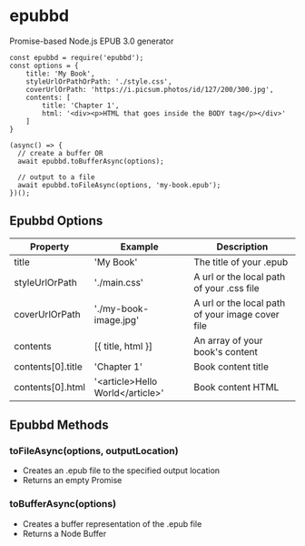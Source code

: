 # epubbd
Promise-based Node.js EPUB 3.0 generator


```
const epubbd = require('epubbd');
const options = {
    title: 'My Book',
    styleUrlOrPathOrPath: './style.css',
    coverUrlOrPath: 'https://i.picsum.photos/id/127/200/300.jpg',
    contents: [
        title: 'Chapter 1',
        html: '<div><p>HTML that goes inside the BODY tag</p></div>'
    ]
}

(async() => {
  // create a buffer OR
  await epubbd.toBufferAsync(options);

  // output to a file
  await epubbd.toFileAsync(options, 'my-book.epub');
})();
```

## Epubbd Options
| Property | Example | Description |
|-------------------|----------------------------------------------|--------------------------------------------------|
| title | 'My Book' | The title of your .epub |
| styleUrlOrPath | './main.css' | A url or the local path of your .css file |
| coverUrlOrPath | './my-book-image.jpg' | A url or the local path of your image cover file |
| contents | [{ title, html }] | An array of your book's content |
| contents[0].title | 'Chapter 1' | Book content title |
| contents[0].html | '&lt;article&gt;Hello World&lt;/article&gt;' | Book content HTML |

## Epubbd Methods

### toFileAsync(options, outputLocation)
* Creates an .epub file to the specified output location
* Returns an empty Promise

### toBufferAsync(options)
* Creates a buffer representation of the .epub file
* Returns a Node Buffer